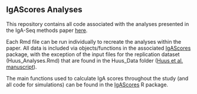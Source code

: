 ## IgAScores Analyses

This repository contains all code associated with the analyses presented in the IgA-Seq methods paper [here](https://doi.org/10.1101/2020.08.19.257501).

Each Rmd file can be run individually to recreate the analyses within the paper. All data is included via objects/functions in the associated [IgAScores](https://github.com/microbialman/IgAScores) package, with the exception of the input files for the replication dataset (Huus_Analyses.Rmd) that are found in the Huus_Data folder ([Huus et al. manuscript](https://doi.org/10.1016/j.chom.2020.03.012)).

The main functions used to calculate IgA scores throughout the study (and all code for simulations) can be found in the [IgAScores](https://github.com/microbialman/IgAScores) R package. 
